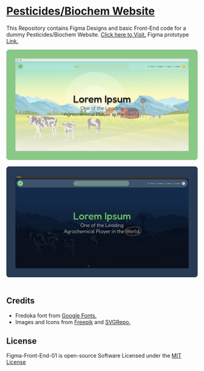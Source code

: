 # [Pesticides/Biochem Website](https://praashoo7.github.io/Figma-Front-End-01/)

This Repository contains Figma Designs and basic Front-End code for a dummy Pesticides/Biochem Website. [Click here to Visit.](https://praashoo7.github.io/Figma-Front-End-01/) Figma prototype [Link.](https://www.figma.com/proto/0qmEglGerkhl45sQ9g64Ca/Figma-Front-End-01?page-id=0%3A1&node-id=2-3171&p=f&viewport=446%2C158%2C0.08&t=KpkTHzXiq51cUTL8-1&scaling=min-zoom&content-scaling=fixed&starting-point-node-id=2%3A3171)<br>

![HomeImage](imgs/ReadMe-ImageHomeL.png)

![HomeImageC](imgs/ReadMe-ImageHomeD.png)<br><br>


## Credits

  - Fredoka font from [Google Fonts.](https://fonts.google.com/specimen/Fredoka?preview.text=At%20the%20first%20page%20choose%20a%20card%20in%20your%20mind.&query=Fredoka&stroke=Sans+Serif)
  - Images and Icons from [Freepik](https://www.freepik.com/) and [SVGRepo.](https://www.svgrepo.com/)


## License

Figma-Front-End-01 is open-source Software Licensed under the [MIT License](https://github.com/Praashoo7/Figma-Front-End-01/blob/main/LICENSE)
